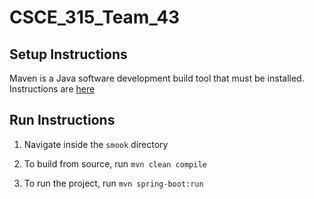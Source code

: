 # CSCE_315_Team_43

## Setup Instructions
Maven is a Java software development build tool that must be installed.
Instructions are [here](https://maven.apache.org/install.html)

## Run Instructions
1. Navigate inside the `smook` directory

2. To build from source, run `mvn clean compile`

3. To run the project, run `mvn spring-boot:run`
